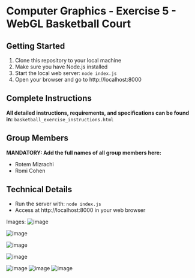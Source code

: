 # Computer Graphics - Exercise 5 - WebGL Basketball Court

## Getting Started
1. Clone this repository to your local machine
2. Make sure you have Node.js installed
3. Start the local web server: `node index.js`
4. Open your browser and go to http://localhost:8000

## Complete Instructions
**All detailed instructions, requirements, and specifications can be found in:**
`basketball_exercise_instructions.html`

## Group Members
**MANDATORY: Add the full names of all group members here:**
- Rotem Mizrachi
- Romi Cohen

## Technical Details
- Run the server with: `node index.js`
- Access at http://localhost:8000 in your web browser

Images:
![image](https://github.com/user-attachments/assets/7ac87a3d-7f56-43e7-bc9f-0aeafb3d4c1c)

![image](https://github.com/user-attachments/assets/b6c80bdf-8c14-4b3d-a1c6-4be641604f26)

![image](https://github.com/user-attachments/assets/431809b7-4cb8-4895-b401-6caadf9e5281)

![image](https://github.com/user-attachments/assets/4c369b08-c024-49dd-905e-0dddcf99757f)

![image](https://github.com/user-attachments/assets/86bd7086-2548-49c3-8618-2c0e93972dd4)
![image](https://github.com/user-attachments/assets/a26595b4-6b75-443f-b3f3-f282ba9bb904)
![image](https://github.com/user-attachments/assets/9e3968ad-3f0b-4e88-809d-27e161b9a7b3)
